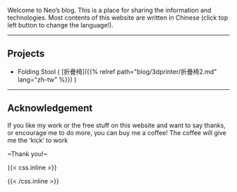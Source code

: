 Welcome to Neo’s blog. This is a place for sharing the information and technologies.
Most contents of this website are written in Chinese (click top left  button to change the language!).

---

## Projects

- Folding Stool ( [折疊椅]({{% relref path="blog/3dprinter/折疊椅2.md" lang="zh-tw" %}}) )

---

## Acknowledgement

If you like my work or the free stuff on this website and want to say thanks, or encourage me to do more, you can buy me a coffee! The coffee will give me the ‘kick’ to work

~Thank you!~

{{< css.inline >}}
<style>
.canon { background: white; width: 100%; height: auto; }
</style>
{{< /css.inline >}}
